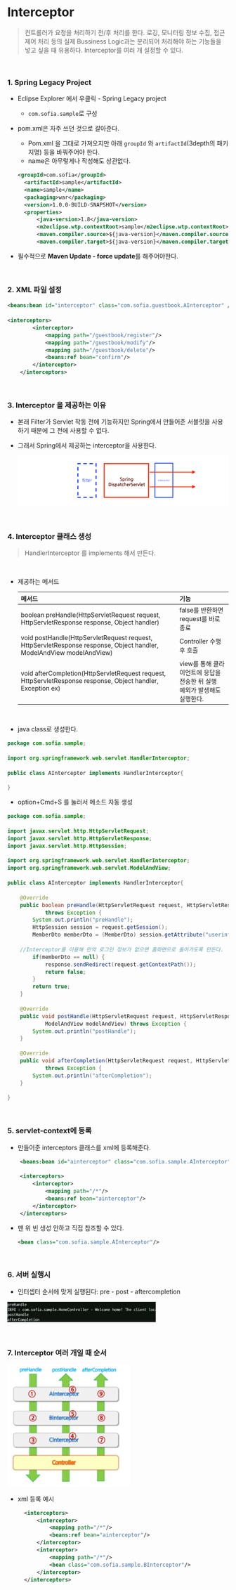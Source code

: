 # Interceptor

>컨트롤러가 요청을 처리하기 전/후 처리를 한다.
>로깅, 모니터링 정보 수집, 접근 제어 처리 등의 실제 Bussiness Logic과는 분리되어 처리해야 하는 기능들을 넣고 싶을 때 유용하다.
>Interceptor를 여러 개 설정할 수 있다.

​                

### 1. Spring Legacy Project

* Eclipse Explorer 에서 우클릭 - Spring Legacy project

  * `com.sofia.sample`로 구성

* pom.xml은 자주 쓰던 것으로 갈아준다.

  * Pom.xml 을 그대로 가져오지만 아래 `groupId` 와 `artifactId`(3depth의 패키지명) 등을 바꿔주어야 한다.
  * name은 아무렇게나 작성해도 상관없다.

  ```xml
  <groupId>com.sofia</groupId>
  	<artifactId>sample</artifactId>
  	<name>sample</name>
  	<packaging>war</packaging>
  	<version>1.0.0-BUILD-SNAPSHOT</version>
  	<properties>
  		<java-version>1.8</java-version>
  		<m2eclipse.wtp.contextRoot>sample</m2eclipse.wtp.contextRoot>
  		<maven.compiler.source>${java-version}</maven.compiler.source>
  		<maven.compiler.target>${java-version}</maven.compiler.target>
  ```

* 필수적으로 **Maven Update - force update**를 해주어야한다.

​                   

### 2. XML 파일 설정

```xml
<beans:bean id="interceptor" class="com.sofia.guestbook.AInterceptor" />	

<interceptors>
		<interceptor>
			<mapping path="/guestbook/register"/>
			<mapping path="/guestbook/modify"/>
			<mapping path="/guestbook/delete"/>
			<beans:ref bean="confirm"/>
		</interceptor>
	</interceptors>
```

​                 

### 3. Interceptor 을 제공하는 이유

* 본래 Filter가 Servlet 작동 전에 기능하지만 Spring에서 만들어준 서블릿을 사용하기 때문에 그 전에 사용할 수 없다.

* 그래서 Spring에서 제공하는 interceptor을 사용한다.

  <img src="spring_interceptor2.assets/image-20220420131910745.png" alt="image-20220420131910745" style="zoom: 67%;" />

​                 

### 4. Interceptor 클래스 생성

> HandlerInterceptor 를 implements 해서 만든다.

​           

* 제공하는 메서드

  | 메서드                                                       | 기능                                                         |
  | ------------------------------------------------------------ | ------------------------------------------------------------ |
  | boolean preHandle(HttpServletRequest request, HttpServletResponse response, Object handler) | false를 반환하면 request를 바로 종료                         |
  | void postHandle(HttpServletRequest request, HttpServletResponse response, Object handler, ModelAndView modelAndView) | Controller 수행 후 호출                                      |
  | void afterCompletion(HttpServletRequest request, HttpServletResponse response, Object handler, Exception ex) | view를 통해 클라이언트에 응답을 전송한 뒤 실행<br />예외가 발생해도 실행한다. |

  ​                   

* java class로 생성한다.

```java
package com.sofia.sample;

import org.springframework.web.servlet.HandlerInterceptor;

public class AInterceptor implements HandlerInterceptor{

}

```

* option+Cmd+S 를 눌러서 메소드 자동 생성

```java
package com.sofia.sample;

import javax.servlet.http.HttpServletRequest;
import javax.servlet.http.HttpServletResponse;
import javax.servlet.http.HttpSession;

import org.springframework.web.servlet.HandlerInterceptor;
import org.springframework.web.servlet.ModelAndView;

public class AInterceptor implements HandlerInterceptor{

	@Override
	public boolean preHandle(HttpServletRequest request, HttpServletResponse response, Object handler)
			throws Exception {
		System.out.println("preHandle");
		HttpSession session = request.getSession();
		MemberDto memberDto = (MemberDto) session.getAttribute("userinfo");
		
    //Interceptor를 이용해 만약 로그인 정보가 없으면 홈화면으로 돌아가도록 만든다.
		if(memberDto == null) {
			response.sendRedirect(request.getContextPath());
			return false;
		}
		return true;
	}

	@Override
	public void postHandle(HttpServletRequest request, HttpServletResponse response, Object handler,
			ModelAndView modelAndView) throws Exception {
		System.out.println("postHandle");
	}

	@Override
	public void afterCompletion(HttpServletRequest request, HttpServletResponse response, Object handler, Exception ex)
			throws Exception {
		System.out.println("afterCompletion");
	}
	
}

```

​                

### 5. servlet-context에 등록

* 만들어준 interceptors 클래스를 xml에 등록해준다.

```xml
	<beans:bean id="ainterceptor" class="com.sofia.sample.AInterceptor" />
	
	<interceptors>
		<interceptor>
			<mapping path="/*"/>
			<beans:ref bean="ainterceptor"/>
		</interceptor>
	</interceptors>
```

* 맨 위 빈 생성 안하고 직접 참조할 수 있다.

  ```xml
  <bean class="com.sofia.sample.AInterceptor"/>
  ```

​         

### 6. 서버 실행시

* 인터셉터 순서에 맞게 실행된다: pre - post - aftercompletion

<img src="spring_interceptor2.assets/image-20220420133252032.png" alt="image-20220420133252032" style="zoom: 33%;" />

​          

### 7. Interceptor 여러 개일 때 순서

<img src="spring_interceptor2.assets/image-20220420133922103.png" alt="image-20220420133922103" style="zoom:67%;" />

* xml 등록 예시

  ```xml
  	<interceptors>
  		<interceptor>
  			<mapping path="/*"/>
  			<beans:ref bean="ainterceptor"/>
  		</interceptor>
  		<interceptor>
  			<mapping path="/*"/>
  			<bean class="com.sofia.sample.BInterceptor"/>
  		</interceptor>
  	</interceptors>
  ```

  